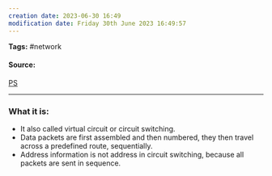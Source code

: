 ```yaml
---
creation date: 2023-06-30 16:49
modification date: Friday 30th June 2023 16:49:57
---
```


**Tags:** #network 

#### Source:
[PS](https://avinetworks.com/glossary/packet-switching/)

--------------------------------------

### What it is:

* It also called virtual circuit or circuit switching.
* Data packets are first assembled and then numbered, they then travel across a predefined route, sequentially.
* Address information is not address in circuit switching, because all packets are sent in sequence.

